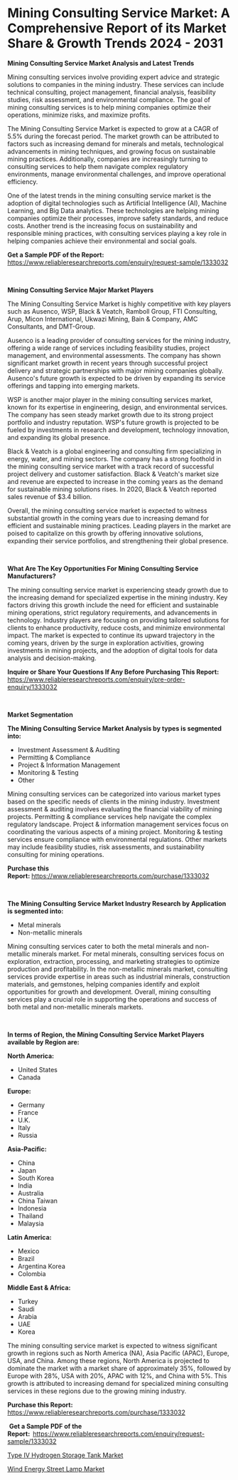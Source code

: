 <p><h1>Mining Consulting Service Market: A Comprehensive Report of its Market Share & Growth Trends 2024 - 2031</h1></p><p><strong>Mining Consulting Service Market Analysis and Latest Trends</strong></p>
<p><p>Mining consulting services involve providing expert advice and strategic solutions to companies in the mining industry. These services can include technical consulting, project management, financial analysis, feasibility studies, risk assessment, and environmental compliance. The goal of mining consulting services is to help mining companies optimize their operations, minimize risks, and maximize profits.</p><p>The Mining Consulting Service Market is expected to grow at a CAGR of 5.5% during the forecast period. The market growth can be attributed to factors such as increasing demand for minerals and metals, technological advancements in mining techniques, and growing focus on sustainable mining practices. Additionally, companies are increasingly turning to consulting services to help them navigate complex regulatory environments, manage environmental challenges, and improve operational efficiency.</p><p>One of the latest trends in the mining consulting service market is the adoption of digital technologies such as Artificial Intelligence (AI), Machine Learning, and Big Data analytics. These technologies are helping mining companies optimize their processes, improve safety standards, and reduce costs. Another trend is the increasing focus on sustainability and responsible mining practices, with consulting services playing a key role in helping companies achieve their environmental and social goals.</p></p>
<p><strong>Get a Sample PDF of the Report:&nbsp;</strong> <a href="https://www.reliableresearchreports.com/enquiry/request-sample/1333032">https://www.reliableresearchreports.com/enquiry/request-sample/1333032</a></p>
<p>&nbsp;</p>
<p><strong>Mining Consulting Service Major Market Players</strong></p>
<p><p>The Mining Consulting Service Market is highly competitive with key players such as Ausenco, WSP, Black & Veatch, Ramboll Group, FTI Consulting, Arup, Micon International, Ukwazi Mining, Bain & Company, AMC Consultants, and DMT-Group. </p><p>Ausenco is a leading provider of consulting services for the mining industry, offering a wide range of services including feasibility studies, project management, and environmental assessments. The company has shown significant market growth in recent years through successful project delivery and strategic partnerships with major mining companies globally. Ausenco's future growth is expected to be driven by expanding its service offerings and tapping into emerging markets.</p><p>WSP is another major player in the mining consulting services market, known for its expertise in engineering, design, and environmental services. The company has seen steady market growth due to its strong project portfolio and industry reputation. WSP's future growth is projected to be fueled by investments in research and development, technology innovation, and expanding its global presence.</p><p>Black & Veatch is a global engineering and consulting firm specializing in energy, water, and mining sectors. The company has a strong foothold in the mining consulting service market with a track record of successful project delivery and customer satisfaction. Black & Veatch's market size and revenue are expected to increase in the coming years as the demand for sustainable mining solutions rises. In 2020, Black & Veatch reported sales revenue of $3.4 billion.</p><p>Overall, the mining consulting service market is expected to witness substantial growth in the coming years due to increasing demand for efficient and sustainable mining practices. Leading players in the market are poised to capitalize on this growth by offering innovative solutions, expanding their service portfolios, and strengthening their global presence.</p></p>
<p>&nbsp;</p>
<p><strong>What Are The Key Opportunities For Mining Consulting Service Manufacturers?</strong></p>
<p><p>The mining consulting service market is experiencing steady growth due to the increasing demand for specialized expertise in the mining industry. Key factors driving this growth include the need for efficient and sustainable mining operations, strict regulatory requirements, and advancements in technology. Industry players are focusing on providing tailored solutions for clients to enhance productivity, reduce costs, and minimize environmental impact. The market is expected to continue its upward trajectory in the coming years, driven by the surge in exploration activities, growing investments in mining projects, and the adoption of digital tools for data analysis and decision-making.</p></p>
<p><strong>Inquire or Share Your Questions If Any Before Purchasing This Report:</strong> <a href="https://www.reliableresearchreports.com/enquiry/pre-order-enquiry/1333032">https://www.reliableresearchreports.com/enquiry/pre-order-enquiry/1333032</a></p>
<p>&nbsp;</p>
<p><strong>Market Segmentation</strong></p>
<p><strong>The Mining Consulting Service Market Analysis by types is segmented into:</strong></p>
<p><ul><li>Investment Assessment & Auditing</li><li>Permitting & Compliance</li><li>Project & Information Management</li><li>Monitoring & Testing</li><li>Other</li></ul></p>
<p><p>Mining consulting services can be categorized into various market types based on the specific needs of clients in the mining industry. Investment assessment & auditing involves evaluating the financial viability of mining projects. Permitting & compliance services help navigate the complex regulatory landscape. Project & information management services focus on coordinating the various aspects of a mining project. Monitoring & testing services ensure compliance with environmental regulations. Other markets may include feasibility studies, risk assessments, and sustainability consulting for mining operations.</p></p>
<p><strong>Purchase this Report:&nbsp;</strong><a href="https://www.reliableresearchreports.com/purchase/1333032">https://www.reliableresearchreports.com/purchase/1333032</a></p>
<p>&nbsp;</p>
<p><strong>The Mining Consulting Service Market Industry Research by Application is segmented into:</strong></p>
<p><ul><li>Metal minerals</li><li>Non-metallic minerals</li></ul></p>
<p><p>Mining consulting services cater to both the metal minerals and non-metallic minerals market. For metal minerals, consulting services focus on exploration, extraction, processing, and marketing strategies to optimize production and profitability. In the non-metallic minerals market, consulting services provide expertise in areas such as industrial minerals, construction materials, and gemstones, helping companies identify and exploit opportunities for growth and development. Overall, mining consulting services play a crucial role in supporting the operations and success of both metal and non-metallic minerals markets.</p></p>
<p>&nbsp;</p>
<p><strong>In terms of Region, the Mining Consulting Service Market Players available by Region are:</strong></p>
<p>
    <p> <strong> North America: </strong>
        <ul>
            <li>United States</li>
            <li>Canada</li>
        </ul>
        </p> 
    <p> <strong> Europe: </strong>
        <ul>
            <li>Germany</li>
            <li>France</li>
            <li>U.K.</li>
            <li>Italy</li>
            <li>Russia</li>
        </ul>
        </p> 
    <p> <strong> Asia-Pacific: </strong>
        <ul>
            <li>China</li>
            <li>Japan</li>
            <li>South Korea</li>
            <li>India</li>
            <li>Australia</li>
            <li>China Taiwan</li>
            <li>Indonesia</li>
            <li>Thailand</li>
            <li>Malaysia</li>
        </ul>
        </p> 
    <p> <strong> Latin America: </strong>
        <ul>
            <li>Mexico</li>
            <li>Brazil</li>
            <li>Argentina Korea</li>
            <li>Colombia</li>
        </ul>
        </p> 
    <p> <strong> Middle East & Africa: </strong>
        <ul>
            <li>Turkey</li>
            <li>Saudi</li>
            <li>Arabia</li>
            <li>UAE</li>
            <li>Korea</li>
        </ul>
    </p>
    </p>
<p><p>The mining consulting service market is expected to witness significant growth in regions such as North America (NA), Asia Pacific (APAC), Europe, USA, and China. Among these regions, North America is projected to dominate the market with a market share of approximately 35%, followed by Europe with 28%, USA with 20%, APAC with 12%, and China with 5%. This growth is attributed to increasing demand for specialized mining consulting services in these regions due to the growing mining industry.</p></p>
<p><strong>Purchase this Report: </strong><a href="https://www.reliableresearchreports.com/purchase/1333032">https://www.reliableresearchreports.com/purchase/1333032</a></p>
<p>&nbsp;<strong>Get a Sample PDF of the Report:&nbsp;&nbsp;</strong><a href="https://www.reliableresearchreports.com/enquiry/request-sample/1333032">https://www.reliableresearchreports.com/enquiry/request-sample/1333032</a></p>
<p><strong></strong></p>
<p><p><a href="https://github.com/shotows/Market-Research-Report-List-1/blob/main/type-iv-hydrogen-storage-tank-market.md">Type IV Hydrogen Storage Tank Market</a></p><p><a href="https://github.com/beatblasta/Market-Research-Report-List-2/blob/main/wind-energy-street-lamp-market.md">Wind Energy Street Lamp Market</a></p></p>